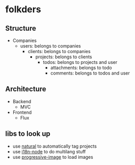# folkders

## Structure
- Companies
	- users: belongs to companies
		- clients: belongs to companies
			- projects: belongs to clients
				- todos: belongs to projects and user
					- attachments: belongs to todo 
					- comments: belongs to todos and user

## Architecture
- Backend
	- MVC
- Frontend
	- Flux

## libs to look up
- use [natural](https://www.npmjs.com/package/natural) to automatically tag projects
- use [i18n-node](https://github.com/mashpie/i18n-node) to do multilang stuff
- use [progressive-image](https://github.com/craigbuckler/progressive-image.js) to load images

